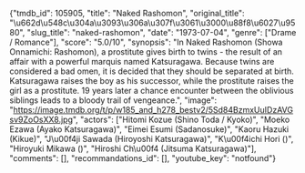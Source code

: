 {"tmdb_id": 105905, "title": "Naked Rashomon", "original_title": "\u662d\u548c\u304a\u3093\u306a\u307f\u3061\u3000\u88f8\u6027\u9580", "slug_title": "naked-rashomon", "date": "1973-07-04", "genre": ["Drame / Romance"], "score": "5.0/10", "synopsis": "In Naked Rashomon (Showa Onnamichi: Rashomon), a prostitute gives birth to twins - the result of an affair with a powerful marquis named Katsuragawa. Because twins are considered a bad omen, it is decided that they should be separated at birth. Katsuragawa raises the boy as his successor, while the prostitute raises the girl as a prostitute. 19 years later a chance encounter between the oblivious siblings leads to a bloody trail of vengeance.", "image": "https://image.tmdb.org/t/p/w185_and_h278_bestv2/5Sd84BzmxUuIDzAVGsv9ZoOsXX8.jpg", "actors": ["Hitomi Kozue (Shino Toda / Kyoko)", "Moeko Ezawa (Ayako Katsuragawa)", "Eimei Esumi (Sadanosuke)", "Kaoru Hazuki (Kikue)", "J\u00f4ji Sawada (Hiroyoshi Katsuragawa)", "K\u00f4ichi Hori ()", "Hiroyuki Mikawa ()", "Hiroshi Ch\u00f4 (Jitsuma Katsuragawa)"], "comments": [], "recommandations_id": [], "youtube_key": "notfound"}